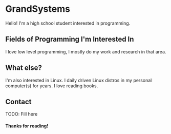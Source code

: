 # GrandSystems
Hello! I'm a high school student interested in programming.

## Fields of Programming I'm Interested In
I love low level programming, I mostly do my work and research
in that area.

## What else?
I'm also interested in Linux. I daily driven Linux distros in my
personal computer(s) for years. I love reading books.

## Contact
TODO: Fill here

#### Thanks for reading!
